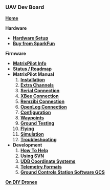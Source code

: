 ### UAV Dev Board

**[Home](http://code.google.com/p/gentlenav/)**

**Hardware**
  * **[Hardware Setup](HowToInstall.md)**
  * **[Buy from SparkFun](http://www.sparkfun.com/products/9980)**

**Firmware**
  * **[MatrixPilot Info](MatrixPilot.md)**
  * **[Status / Roadmap](ProjectStatus.md)**
  * **MatrixPilot Manual**
    1. **[Installation](HowToInstall.md)**
      1. **[Extra Channels](ConnectingExtraChannels.md)**
      1. **[Serial Connection](SerialConnection.md)**
      1. **[XBee Connection](XBeeConnection.md)**
      1. **[Remzibi Connection](RemzibiConnection.md)**
      1. **[OpenLog Connection](OpenLogConnection.md)**
    1. **[Configuration](HowToConfigure.md)**
    1. **[Waypoints](WayPoints.md)**
    1. **[Ground Testing](GroundTest.md)**
    1. **[Flying](Flying.md)**
    1. **[Simulation](HardwareInLoop.md)**
    1. **[Troubleshooting](Troubleshooting.md)**
  * **Development**
    1. **[How To Help](HowToContribute.md)**
      1. **[Using SVN](UsingSubversion.md)**
    1. **[UDB Coordinate Systems](UDBCoordinateSystems.md)**
    1. **[Telemetry Formats](TelemetryFormats.md)**
    1. **[Ground Controls Station Software GCS](GroundControlStation.md)**


**[On DIY Drones](http://diydrones.com/page/uav-devboard)**